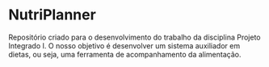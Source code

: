 # NutriPlanner
Repositório criado para o desenvolvimento do trabalho da disciplina Projeto Integrado I. O nosso objetivo é desenvolver um sistema auxiliador em dietas, ou seja, uma ferramenta de acompanhamento da alimentação.
